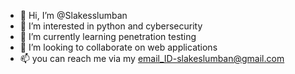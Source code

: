 - 👋 Hi, I’m @Slakesslumban
- 👀 I’m interested in python and cybersecurity
- 🌱 I’m currently learning penetration testing
- 💞️ I’m looking to collaborate on web applications
- 📫 you can reach me via my email_ID-slakeslumban@gmail.com 

<!---
Slakesslumban/Slakesslumban is a ✨ special ✨ repository because its `README.md` (this file) appears on your GitHub profile.
You can click the Preview link to take a look at your changes.
--->
